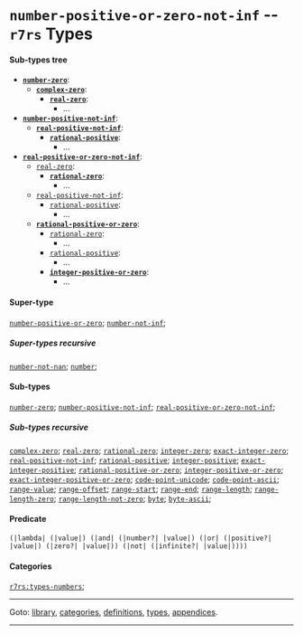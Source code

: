 

<a id='type__r7rs__number-positive-or-zero-not-inf'></a>

# `number-positive-or-zero-not-inf` -- `r7rs` Types


#### Sub-types tree

* **[`number-zero`](../../r7rs/types/number-zero.md#type__r7rs__number-zero)**:
  * **[`complex-zero`](../../r7rs/types/complex-zero.md#type__r7rs__complex-zero)**:
    * **[`real-zero`](../../r7rs/types/real-zero.md#type__r7rs__real-zero)**:
      * ...
* **[`number-positive-not-inf`](../../r7rs/types/number-positive-not-inf.md#type__r7rs__number-positive-not-inf)**:
  * **[`real-positive-not-inf`](../../r7rs/types/real-positive-not-inf.md#type__r7rs__real-positive-not-inf)**:
    * **[`rational-positive`](../../r7rs/types/rational-positive.md#type__r7rs__rational-positive)**:
      * ...
* **[`real-positive-or-zero-not-inf`](../../r7rs/types/real-positive-or-zero-not-inf.md#type__r7rs__real-positive-or-zero-not-inf)**:
  * [`real-zero`](../../r7rs/types/real-zero.md#type__r7rs__real-zero):
    * **[`rational-zero`](../../r7rs/types/rational-zero.md#type__r7rs__rational-zero)**:
      * ...
  * [`real-positive-not-inf`](../../r7rs/types/real-positive-not-inf.md#type__r7rs__real-positive-not-inf):
    * [`rational-positive`](../../r7rs/types/rational-positive.md#type__r7rs__rational-positive):
      * ...
  * **[`rational-positive-or-zero`](../../r7rs/types/rational-positive-or-zero.md#type__r7rs__rational-positive-or-zero)**:
    * [`rational-zero`](../../r7rs/types/rational-zero.md#type__r7rs__rational-zero):
      * ...
    * [`rational-positive`](../../r7rs/types/rational-positive.md#type__r7rs__rational-positive):
      * ...
    * **[`integer-positive-or-zero`](../../r7rs/types/integer-positive-or-zero.md#type__r7rs__integer-positive-or-zero)**:
      * ...


#### Super-type

[`number-positive-or-zero`](../../r7rs/types/number-positive-or-zero.md#type__r7rs__number-positive-or-zero);
[`number-not-inf`](../../r7rs/types/number-not-inf.md#type__r7rs__number-not-inf);


##### Super-types recursive

[`number-not-nan`](../../r7rs/types/number-not-nan.md#type__r7rs__number-not-nan);
[`number`](../../r7rs/types/number.md#type__r7rs__number);


#### Sub-types

[`number-zero`](../../r7rs/types/number-zero.md#type__r7rs__number-zero);
[`number-positive-not-inf`](../../r7rs/types/number-positive-not-inf.md#type__r7rs__number-positive-not-inf);
[`real-positive-or-zero-not-inf`](../../r7rs/types/real-positive-or-zero-not-inf.md#type__r7rs__real-positive-or-zero-not-inf);


##### Sub-types recursive

[`complex-zero`](../../r7rs/types/complex-zero.md#type__r7rs__complex-zero);
[`real-zero`](../../r7rs/types/real-zero.md#type__r7rs__real-zero);
[`rational-zero`](../../r7rs/types/rational-zero.md#type__r7rs__rational-zero);
[`integer-zero`](../../r7rs/types/integer-zero.md#type__r7rs__integer-zero);
[`exact-integer-zero`](../../r7rs/types/exact-integer-zero.md#type__r7rs__exact-integer-zero);
[`real-positive-not-inf`](../../r7rs/types/real-positive-not-inf.md#type__r7rs__real-positive-not-inf);
[`rational-positive`](../../r7rs/types/rational-positive.md#type__r7rs__rational-positive);
[`integer-positive`](../../r7rs/types/integer-positive.md#type__r7rs__integer-positive);
[`exact-integer-positive`](../../r7rs/types/exact-integer-positive.md#type__r7rs__exact-integer-positive);
[`rational-positive-or-zero`](../../r7rs/types/rational-positive-or-zero.md#type__r7rs__rational-positive-or-zero);
[`integer-positive-or-zero`](../../r7rs/types/integer-positive-or-zero.md#type__r7rs__integer-positive-or-zero);
[`exact-integer-positive-or-zero`](../../r7rs/types/exact-integer-positive-or-zero.md#type__r7rs__exact-integer-positive-or-zero);
[`code-point-unicode`](../../r7rs/types/code-point-unicode.md#type__r7rs__code-point-unicode);
[`code-point-ascii`](../../r7rs/types/code-point-ascii.md#type__r7rs__code-point-ascii);
[`range-value`](../../r7rs/types/range-value.md#type__r7rs__range-value);
[`range-offset`](../../r7rs/types/range-offset.md#type__r7rs__range-offset);
[`range-start`](../../r7rs/types/range-start.md#type__r7rs__range-start);
[`range-end`](../../r7rs/types/range-end.md#type__r7rs__range-end);
[`range-length`](../../r7rs/types/range-length.md#type__r7rs__range-length);
[`range-length-zero`](../../r7rs/types/range-length-zero.md#type__r7rs__range-length-zero);
[`range-length-not-zero`](../../r7rs/types/range-length-not-zero.md#type__r7rs__range-length-not-zero);
[`byte`](../../r7rs/types/byte.md#type__r7rs__byte);
[`byte-ascii`](../../r7rs/types/byte-ascii.md#type__r7rs__byte-ascii);


#### Predicate

```
(|lambda| (|value|) (|and| (|number?| |value|) (|or| (|positive?| |value|) (|zero?| |value|)) (|not| (|infinite?| |value|))))
```


#### Categories

[`r7rs:types-numbers`](../../r7rs/categories/r7rs_3a_types-numbers.md#category__r7rs__r7rs_3a_types-numbers);

----

Goto: [library](../../r7rs/_index.md#library__r7rs), [categories](../../r7rs/categories/_index.md#toc__r7rs__categories), [definitions](../../r7rs/definitions/_index.md#toc__r7rs__definitions), [types](../../r7rs/types/_index.md#toc__r7rs__types), [appendices](../../r7rs/appendices/_index.md#toc__r7rs__appendices).

----

